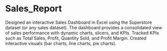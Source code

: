 # Sales_Report
Designed an interactive Sales Dashboard in Excel using the Superstore dataset (or any sales dataset). The dashboard provides a consolidated view of sales performance with dynamic charts, slicers, and KPIs. Tracked KPIs such as Total Sales, Profit, Quantity Sold, and Profit Margin.  Created interactive visuals (bar charts, line charts, pie charts).
